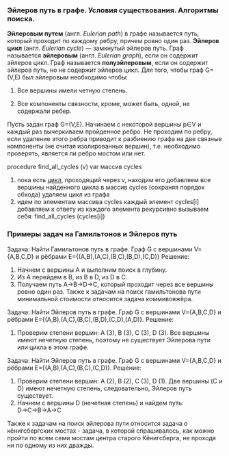 ### Эйлеров путь в графе. Условия существования. Алгоритмы поиска.
**Эйлеровым путем** (англ. _Eulerian path_) в графе называется путь, который проходит по каждому ребру, причем ровно один раз.
**Эйлеров цикл** (англ. _Eulerian cycle_) — замкнутый эйлеров путь.
Граф называется **эйлеровым** (англ. _Eulerian graph_), если он содержит эйлеров цикл. Граф называется **полуэйлеровым**, если он содержит эйлеров путь, но не содержит эйлеров цикл.
Для того, чтобы граф G=(V,E) был эйлеровым необходимо чтобы:

1. Все вершины имели четную степень.

2. Все компоненты связности, кроме, может быть, одной, не содержали ребер.

Пусть задан граф G=(V,E). Начинаем с некоторой вершины p∈V и каждый раз вычеркиваем пройденное ребро. Не проходим по ребру, если удаление этого ребра приводит к разбиению графа на две связные компоненты (не считая изолированных вершин), т.е. необходимо проверять, является ли ребро мостом или нет.

procedure find_all_cycles (v)
var массив cycles
1. пока есть [цикл](https://ru.wikipedia.org/wiki/%D0%A1%D0%BB%D0%BE%D0%B2%D0%B0%D1%80%D1%8C_%D1%82%D0%B5%D1%80%D0%BC%D0%B8%D0%BD%D0%BE%D0%B2_%D1%82%D0%B5%D0%BE%D1%80%D0%B8%D0%B8_%D0%B3%D1%80%D0%B0%D1%84%D0%BE%D0%B2#%D0%A6 "Словарь терминов теории графов"), проходящий через v, находим его
    добавляем все вершины найденного цикла в массив cycles (сохраняя порядок обхода)
    удаляем цикл из графа
2. идем по элементам массива cycles
    каждый элемент cycles[i] добавляем к ответу
    из каждого элемента рекурсивно вызываем себя: find_all_cycles (cycles[i])
### Примеры задач на Гамильтонов и Эйлеров путь
Задача: Найти Гамильтонов путь в графе. Граф G с вершинами V={A,B,C,D} и рёбрами E={(A,B),(A,C),(B,C),(B,D),(C,D)} Решение: 
1. Начнем с вершины A и выполним поиск в глубину. 
2. Из A перейдем в B, из B в D, из D в C. 
3. Получаем путь A→B→D→C, который проходит через все вершины ровно один раз. Также к задачам на поиск гамильтонова пути минимальной стоимости относится задача коммивояжёра.

Задача: Найти Эйлеров путь в графе. Граф G с вершинами V={A,B,C,D} и рёбрами E={(A,B),(A,C),(B,C),(B,D),(C,D),(A,D)}. Решение: 
1. Проверим степени вершин: A (3), B (3), C (3), D (3). Все вершины имеют нечетную степень, поэтому не существует Эйлерова пути или цикла в этом графе.

Задача: Найти Эйлеров путь в графе. Граф G с вершинами V={A,B,C,D} и рёбрами E={(A,B),(A,C),(B,C),(C,D)}. Решение: 
1. Проверим степени вершин: A (2), B (2), C (3), D (1). Две вершины (C и D) имеют нечетную степень, следовательно, Эйлеров путь существует. 
2. Начнем с вершины D (нечетная степень) и найдем путь: D→C→B→A→C 

Также к задачам на поиск эйлерова пути относится задача о кёнигсбергских мостах - задача, в которой спрашивалось, как можно пройти по всем семи мостам центра старого Кёнигсберга, не проходя ни по одному из них дважды.